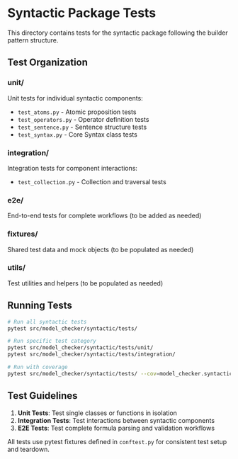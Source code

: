 # Syntactic Package Tests

This directory contains tests for the syntactic package following the builder pattern structure.

## Test Organization

### unit/
Unit tests for individual syntactic components:
- `test_atoms.py` - Atomic proposition tests
- `test_operators.py` - Operator definition tests
- `test_sentence.py` - Sentence structure tests
- `test_syntax.py` - Core Syntax class tests

### integration/
Integration tests for component interactions:
- `test_collection.py` - Collection and traversal tests

### e2e/
End-to-end tests for complete workflows (to be added as needed)

### fixtures/
Shared test data and mock objects (to be populated as needed)

### utils/
Test utilities and helpers (to be populated as needed)

## Running Tests

```bash
# Run all syntactic tests
pytest src/model_checker/syntactic/tests/

# Run specific test category
pytest src/model_checker/syntactic/tests/unit/
pytest src/model_checker/syntactic/tests/integration/

# Run with coverage
pytest src/model_checker/syntactic/tests/ --cov=model_checker.syntactic
```

## Test Guidelines

1. **Unit Tests**: Test single classes or functions in isolation
2. **Integration Tests**: Test interactions between syntactic components
3. **E2E Tests**: Test complete formula parsing and validation workflows

All tests use pytest fixtures defined in `conftest.py` for consistent test setup and teardown.